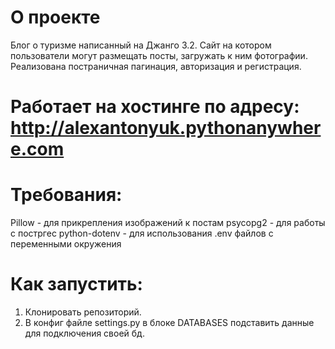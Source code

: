 # О проекте
Блог о туризме написанный на Джанго 3.2. Сайт на котором пользователи могут размещать посты,
загружать к ним фотографии. Реализована постраничная пагинация, авторизация и регистрация.
# Работает на хостинге по адресу: http://alexantonyuk.pythonanywhere.com

# Требования:
Pillow - для прикрепления изображений к постам
psycopg2 - для работы с постргес
python-dotenv - для использования .env файлов c переменными окружения

# Как запустить:
1) Клонировать репозиторий.
2) В конфиг файле settings.py в блоке DATABASES подставить данные для подключения своей бд.

